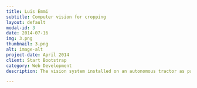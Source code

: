 ```yaml
---
title: Luis Emmi
subtitle: Computer vision for cropping
layout: default
modal-id: 3
date: 2014-07-16
img: 3.png
thumbnail: 3.png
alt: image-alt
project-date: April 2014
client: Start Bootstrap
category: Web Development
description: The vision system installed on an autonomous tractor as part of the RHEA project (Robot Fleets for Highly Effective Agriculture and Forestry Management) is introduced. This system incorporates various artificial vision techniques designed for real-time identification of crop rows and weeds in a cornfield. The focus of this research is on the precise detection of crop rows, enabling the tractor to achieve reliable guidance without relying on global positioning systems (GPS). This advancement is crucial to prevent crop damage and unwanted overlap in treatment areas. Within the context of this work, a detailed explanation of how the crop rows are identified and the process ensuring the tractor stays on the correct path will be provided. Furthermore, the prototype of the installed system will be presented, along with details of the tests conducted in a real field environment. This advancement in vision technology represents a significant milestone in agricultural automation and has the potential to substantially enhance efficiency and sustainability in crop management.		

---
```

